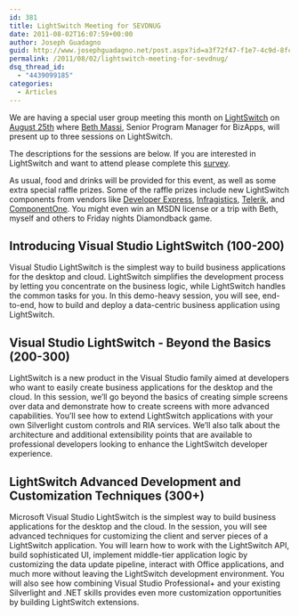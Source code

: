 ```yaml
---
id: 381
title: LightSwitch Meeting for SEVDNUG
date: 2011-08-02T16:07:59+00:00
author: Joseph Guadagno
guid: http://www.josephguadagno.net/post.aspx?id=a3f72f47-f1e7-4c9d-8fca-7e93409ef45e
permalink: /2011/08/02/lightswitch-meeting-for-sevdnug/
dsq_thread_id:
  - "4439099185"
categories:
  - Articles
---
```

We are having a special user group meeting this month on [LightSwitch](http://msdn.microsoft.com/en-us/lightswitch) on [August 25th](http://sevdnug.org/Events/All/SEVDNUG_August_2011_Meeting_-_LightSwitch.aspx) where [Beth Massi](http://blogs.msdn.com/b/bethmassi/), Senior Program Manager for BizApps, will present up to three sessions on LightSwitch.

The descriptions for the sessions are below. If you are interested in LightSwitch and want to attend please complete this [survey](http://www.esurveyspro.com/Survey.aspx?id=b8813313-91f2-452e-8e38-dc8f537ed363).  

As usual, food and drinks will be provided for this event, as well as some extra special raffle prizes.  Some of the raffle prizes include new LightSwitch components from vendors like [Developer Express](http://devexpress.com), [Infragistics](http://www.infragistics.com), [Telerik](http://www.telerik.com), and [ComponentOne](http://www.componentone.com).  You might even win an MSDN license or a trip with Beth, myself and others to Friday nights Diamondback game.  

## Introducing Visual Studio LightSwitch (100-200)

Visual Studio LightSwitch is the simplest way to build business applications for the desktop and cloud. LightSwitch simplifies the development process by letting you concentrate on the business logic, while LightSwitch handles the common tasks for you. In this demo-heavy session, you will see, end-to-end, how to build and deploy a data-centric business application using LightSwitch.

## Visual Studio LightSwitch - Beyond the Basics (200-300)

LightSwitch is a new product in the Visual Studio family aimed at developers who want to easily create business applications for the desktop and the cloud. In this session, we’ll go beyond the basics of creating simple screens over data and demonstrate how to create screens with more advanced capabilities. You’ll see how to extend LightSwitch applications with your own Silverlight custom controls and RIA services. We’ll also talk about the architecture and additional extensibility points that are available to professional developers looking to enhance the LightSwitch developer experience.

## LightSwitch Advanced Development and Customization Techniques (300+)

Microsoft Visual Studio LightSwitch is the simplest way to build business applications for the desktop and the cloud. In the session, you will see advanced techniques for customizing the client and server pieces of a LightSwitch application. You will learn how to work with the LightSwitch API, build sophisticated UI, implement middle-tier application logic by customizing the data update pipeline, interact with Office applications, and much more without leaving the LightSwitch development environment. You will also see how combining Visual Studio Professional+ and your existing Silverlight and .NET skills provides even more customization opportunities by building LightSwitch extensions.